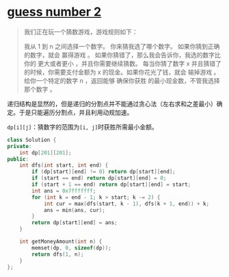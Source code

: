 # [guess number 2](https://leetcode-cn.com/problems/guess-number-higher-or-lower-ii/)

> 我们正在玩一个猜数游戏，游戏规则如下：
>
> 我从 1 到 n 之间选择一个数字。
> 你来猜我选了哪个数字。
> 如果你猜到正确的数字，就会 赢得游戏 。
> 如果你猜错了，那么我会告诉你，我选的数字比你的 更大或者更小 ，并且你需要继续猜数。
> 每当你猜了数字 x 并且猜错了的时候，你需要支付金额为 x 的现金。如果你花光了钱，就会 输掉游戏 。
> 给你一个特定的数字 n ，返回能够 确保你获胜 的最小现金数，不管我选择那个数字 。

递归结构是显然的，但是递归的分割点并不能通过贪心法（左右求和之差最小）确定。于是只能遍历分割点，并且利用动规加速。

`dp[i][j]`：猜数字的范围为`[i, j]`时获胜所需最小金额。

```cpp
class Solution {
private:
    int dp[201][201];
public:
    int dfs(int start, int end) {
        if (dp[start][end] != 0) return dp[start][end];
        if (start == end) return dp[start][end] = 0;
        if (start + 1 == end) return dp[start][end] = start;
        int ans = 0x7fffffff;
        for (int k = end - 1; k > start; k -= 2) {
            int cur = max(dfs(start, k - 1), dfs(k + 1, end)) + k;
            ans = min(ans, cur);
        }
        return dp[start][end] = ans;
    }

    int getMoneyAmount(int n) {
        memset(dp, 0, sizeof(dp));
        return dfs(1, n);
    }
};
```

